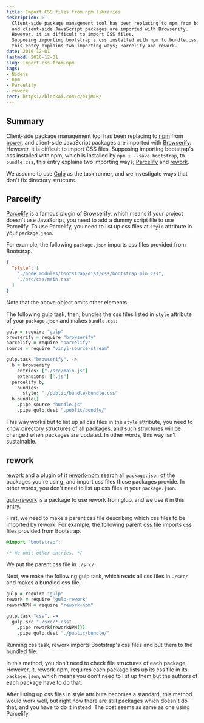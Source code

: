 ```yaml
---
title: Import CSS files from npm libraries
description: >-
  Client-side package management tool has been replacing to npm from bower,
  and client-side JavaScript packages are imported with Browserify.
  However, it is difficult to import CSS files.
  Supposing importing bootstrap's css installed with npm to bundle.css,
  this entry explains two importing ways; Parcelify and rework.
date: 2016-12-01
lastmod: 2016-12-01
slug: import-css-from-npm
tags:
- Nodejs
- npm
- Parcelify
- rework
cert: https://blockai.com/c/e1jMLR/
---
```


## Summary
Client-side package management tool has been replacing to [npm](https://www.npmjs.com/) from [bower](http://bower.io/),
and client-side JavaScript packages are imported with [Browserify](http://browserify.org/).
However, it is difficult to import CSS files.
Supposing importing bootstrap's css installed with npm, which is installed by `npm i --save bootstrap`, to `bundle.css`,
this entry explains two importing ways;
[Parcelify](https://github.com/rotundasoftware/parcelify) and [rework](https://github.com/reworkcss/rework).

We assume to use [Gulp](http://gulpjs.com/) as the task runner,
and we investigate ways that don't fix directory structure.


## Parcelify
[Parcelify](https://github.com/rotundasoftware/parcelify) is a famous plugin of Browserify,
which means if your project doesn't use JavaScript, you need to add a dummy script file to use Parcelify.
To use Parcelify, you need to list up css files at `style` attribute in your `package.json`.

For example, the following `package.json` imports css files provided from Bootstrap.

```json
{
  "style": [
    "./node_modules/bootstrap/dist/css/bootstrap.min.css",
    "./src/css/main.css"
  ]
}
```

Note that the above object omits other elements.

The following gulp task, then, bundles the css files listed in `style` attribute of your `package.json`
and makes `bundle.css`:

```coffeescript
gulp = require "gulp"
browserify = require "browserify"
parcelify = require "parcelify"
source = require "vinyl-source-stream"

gulp.task "browserify", ->
  b = browserify
    entries: ["./src/main.js"]
    extensions: [".js"]
  parcelify b,
    bundles:
      style: "./public/bundle/bundle.css"
  b.bundle()
    .pipe source "bundle.js"
    .pipe gulp.dest ".public/bundle/"
```

This way works but to list up all css files in the `style` attribute,
you need to know directory structures of all packages,
and such structures will be changed when packages are updated.
In other words, this way isn't sustainable.


## rework
[rework](https://github.com/reworkcss/rework) and a plugin of it [rework-npm](https://github.com/reworkcss/rework-npm)
search all `package.json` of the packages you're using, and import css files those packages provide.
In other words, you don't need to list up css files in your `package.json`.

[gulp-rework](https://github.com/sindresorhus/gulp-rework) is a package to use rework from glup,
and we use it in this entry.

First, we need to make a parent css file describing which css files to be imported by rework.
For example, the following parent css file imports css files provided from Bootstrap.

```css
@import "bootstrap";

/* We omit other entries. */
```

We put the parent css file in `./src/`.

Next, we make the following gulp task,
which reads all css files in `./src/` and makes a bundled css file.

```coffeescript
gulp = require "gulp"
rework = require "gulp-rework"
reworkNPM = require "rework-npm"

gulp.task "css", ->
  gulp.src "./src/*.css"
    .pipe rework(reworkNPM())
    .pipe gulp.dest "./public/bundle/"
```

Running css task, rework imports Bootstrap's css files and put them to the bundled file.

In this method, you don't need to check file structures of each package.
However, it, rework-npm, requires each package lists up its css file in its `package.json`,
which means you don't need to list up them but the authors of each package have to do that.

After listing up css files in style attribute becomes a standard, this method would work well,
but right now there are still packages which doesn't do that, and you have to do it instead.
The cost seems as same as one using Parcelify.
